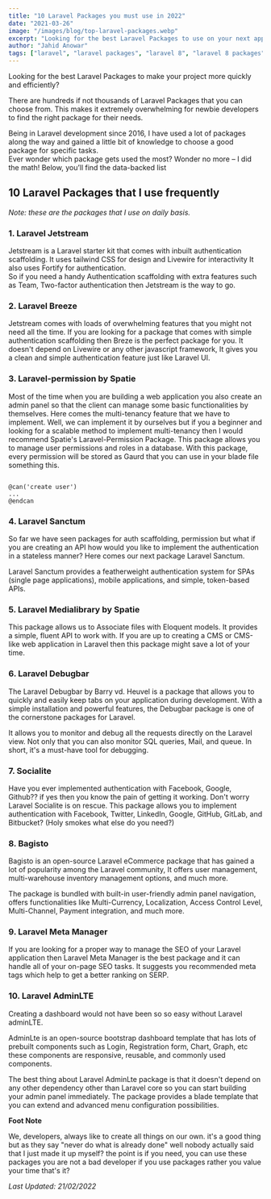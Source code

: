 ```yaml
---
title: "10 Laravel Packages you must use in 2022"
date: "2021-03-26"
image: "/images/blog/top-laravel-packages.webp"
excerpt: "Looking for the best Laravel Packages to use on your next application? Here’s our pick of the must have packages for your next Laravel project."
author: "Jahid Anowar"
tags: ["laravel", "laravel packages", "laravel 8", "laravel 8 packages"]
---
```


Looking for the best Laravel Packages to make your project more quickly and efficiently?

There are hundreds if not thousands of Laravel Packages that you can choose from. This makes it extremely overwhelming for newbie developers to find the right package for their needs.

Being in Laravel development since 2016, I have used a lot of packages along the way and gained a little bit of knowledge to choose a good package for specific tasks.  
Ever wonder which package gets used the most? Wonder no more – I did the math! Below, you’ll find the data-backed list

## 10 Laravel Packages that I use frequently

_Note: these are the packages that I use on daily basis._

### 1. Laravel Jetstream

Jetstream is a Laravel starter kit that comes with inbuilt authentication scaffolding. It uses tailwind CSS for design and Livewire for interactivity It also uses Fortify for authentication.  
So if you need a handy Authentication scaffolding with extra features such as Team, Two-factor authentication then Jetstream is the way to go.

### 2. Laravel Breeze

Jetstream comes with loads of overwhelming features that you might not need all the time. If you are looking for a package that comes with simple authentication scaffolding then Breze is the perfect package for you. It doesn't depend on Livewire or any other javascript framework, It gives you a clean and simple authentication feature just like Laravel UI.

### 3. Laravel-permission by Spatie

Most of the time when you are building a web application you also create an admin panel so that the client can manage some basic functionalities by themselves. Here comes the multi-tenancy feature that we have to implement. Well, we can implement it by ourselves but if you a beginner and looking for a scalable method to implement multi-tenancy then I would recommend Spatie's Laravel-Permission Package. This package allows you to manage user permissions and roles in a database. With this package, every permission will be stored as Gaurd that you can use in your blade file something this.

```

@can('create user')
...
@endcan

```

### 4. Laravel Sanctum

So far we have seen packages for auth scaffolding, permission but what if you are creating an API how would you like to implement the authentication in a stateless manner? Here comes our next package Laravel Sanctum.

Laravel Sanctum provides a featherweight authentication system for SPAs (single page applications), mobile applications, and simple, token-based APIs.

### 5. Laravel Medialibrary by Spatie

This package allows us to Associate files with Eloquent models. It provides a simple, fluent API to work with. If you are up to creating a CMS or CMS-like web application in Laravel then this package might save a lot of your time.

### 6. Laravel Debugbar

The Laravel Debugbar by Barry vd. Heuvel is a package that allows you to quickly and easily keep tabs on your application during development. With a simple installation and powerful features, the Debugbar package is one of the cornerstone packages for Laravel.

It allows you to monitor and debug all the requests directly on the Laravel view. Not only that you can also monitor SQL queries, Mail, and queue. In short, it's a must-have tool for debugging.

### 7. Socialite

Have you ever implemented authentication with Facebook, Google, Github?? if yes then you know the pain of getting it working. Don't worry Laravel Socialite is on rescue. This package allows you to implement authentication with Facebook, Twitter, LinkedIn, Google, GitHub, GitLab, and Bitbucket? (Holy smokes what else do you need?)

### 8. Bagisto

Bagisto is an open-source Laravel eCommerce package that has gained a lot of popularity among the Laravel community, It offers user management, multi-warehouse inventory management options, and much more.

The package is bundled with built-in user-friendly admin panel navigation, offers functionalities like Multi-Currency, Localization, Access Control Level, Multi-Channel, Payment integration, and much more.

### 9. Laravel Meta Manager

If you are looking for a proper way to manage the SEO of your Laravel application then Laravel Meta Manager is the best package and it can handle all of your on-page SEO tasks. It suggests you recommended meta tags which help to get a better ranking on SERP.

### 10. Laravel AdminLTE

Creating a dashboard would not have been so so easy without Laravel adminLTE.

AdminLte is an open-source bootstrap dashboard template that has lots of prebuilt components such as Login, Registration form, Chart, Graph, etc these components are responsive, reusable, and commonly used components.

The best thing about Laravel AdminLte package is that it doesn't depend on any other dependency other than Laravel core so you can start building your admin panel immediately. The package provides a blade template that you can extend and advanced menu configuration possibilities.

**Foot Note**

We, developers, always like to create all things on our own. it's a good thing but as they say "never do what is already done" well nobody actually said that I just made it up myself? the point is if you need, you can use these packages you are not a bad developer if you use packages rather you value your time that's it?

_Last Updated: 21/02/2022_
